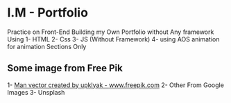 # I.M - Portfolio
Practice on Front-End Building my Own Portfolio without Any framework
Using 
1- HTML
2- Css
3- JS (Without Framework)
4- using AOS animation for animation Sections Only

## Some image from Free Pik
1- <a href='https://www.freepik.com/vectors/man'>Man vector created by upklyak - www.freepik.com</a>
2- Other From Google Images
3- Unsplash